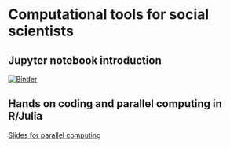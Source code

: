 # Computational tools for social scientists

## Jupyter notebook introduction

[![Binder](https://mybinder.org/badge_logo.svg)](https://mybinder.org/v2/gh/irudik/computational-tools-workshop/master)


## Hands on coding and parallel computing in R/Julia

[Slides for parallel computing](https://rawcdn.githack.com/irudik/computational-tools-workshop/df1c8f040db21cd444612e15c6d1309faa131629/parallelization.html)
